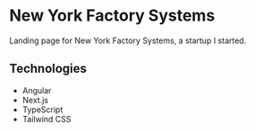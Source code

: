 # New York Factory Systems

Landing page for New York Factory Systems, a startup I started.

## Technologies

* Angular
* Next.js
* TypeScript
* Tailwind CSS
